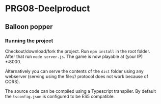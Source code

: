 # PRG08-Deelproduct

## Balloon popper

### Running the project

Checkout/download/fork the project. Run `npm install` in the root folder. After that run `node server.js`. The game is now playable at (your IP) *:8000.

Alternatively you can serve the contents of the `dist` folder using any webserver (serving using the file:// protocol does not work because of CORS).

The source code can be compiled using a Typescript transpiler. By default the `tsconfig.json` is configured to be ES5 compatible.